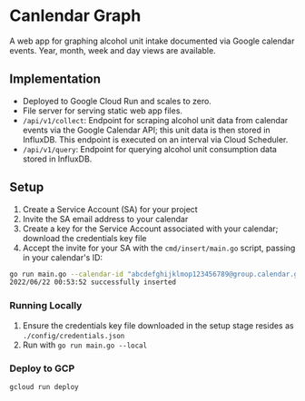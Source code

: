 # Canlendar Graph

A web app for graphing alcohol unit intake documented via Google calendar events. Year, month, week and day views are available.

## Implementation

* Deployed to Google Cloud Run and scales to zero.
* File server for serving static web app files.
* `/api/v1/collect`: Endpoint for scraping alcohol unit data from calendar events via the Google Calendar API; this unit data is then stored in InfluxDB. This endpoint is executed on an interval via Cloud Scheduler. 
* `/api/v1/query`: Endpoint for querying alcohol unit consumption data stored in InfluxDB.

## Setup

1) Create a Service Account (SA) for your project 
1) Invite the SA email address to your calendar
1) Create a key for the Service Account associated with your calendar; download the credentials key file
1) Accept the invite for your SA with the `cmd/insert/main.go` script, passing in your calendar's ID:
```bash
go run main.go --calendar-id "abcdefghijklmop123456789@group.calendar.google.com" --creds-file ./credentials.json
2022/06/22 00:53:52 successfully inserted
```

### Running Locally

1) Ensure the credentials key file downloaded in the setup stage resides as `./config/credentials.json`
1) Run with `go run main.go --local`

### Deploy to GCP

```bash
gcloud run deploy
```